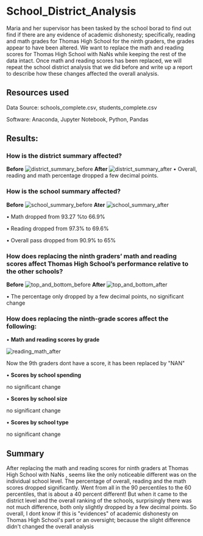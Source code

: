 # School_District_Analysis

Maria and her supervisor has been tasked by the school borad to find out find if there are any evidence of academic dishonesty; specifically, reading and math grades for Thomas High School for the ninth graders, the grades appear to have been altered. We want to replace the math and reading scores for Thomas High School with NaNs while keeping the rest of the data intact. Once math and reading scores has been replaced, we will repeat the school district analysis that we did before and write up a report to describe how these changes affected the overall analysis.

## Resources used 
Data Source: schools_complete.csv, students_complete.csv

Software: Anaconda, Jupyter Notebook, Python, Pandas

## Results:

### How is the district summary affected?
**Before**
![district_summary_before](https://user-images.githubusercontent.com/107021649/187833285-ca0e1de3-de63-4302-8735-024e5af9fde2.png)
**After**
![district_summary_after](https://user-images.githubusercontent.com/107021649/187833283-a61199a1-2344-4322-8e16-8cd4e6b2cb8f.png)
•	Overall, reading and math percentage dropped a few decimal points.

### How is the school summary affected?
**Before**
![school_summary_before](https://user-images.githubusercontent.com/107021649/187833214-67e7d9a3-559a-4216-b10d-684fe53b86c0.png)
**Ater**
![school_summary_after](https://user-images.githubusercontent.com/107021649/187833160-a58f2fa7-f173-4615-8139-918205c206eb.png)

•	Math dropped from 93.27 %to 66.9%

•	Reading dropped from 97.3% to 69.6%

•	Overall pass dropped from 90.9% to 65%


### How does replacing the ninth graders’ math and reading scores affect Thomas High School’s performance relative to the other schools?
**Before**
![top_and_bottom_before](https://user-images.githubusercontent.com/107021649/187843342-f0d2aa7c-d8bf-4233-84eb-bf6c7d2aaf7c.png)
**After**
![top_and_bottom_after](https://user-images.githubusercontent.com/107021649/187843341-8b8ea3fc-4631-4313-a1ca-36e76bfa7bb6.png)

•	The percentage only dropped by a few decimal points, no significant change 


### How does replacing the ninth-grade scores affect the following:

•	**Math and reading scores by grade**

 ![reading_math_after](https://user-images.githubusercontent.com/107021649/187871890-bc290e71-0423-4461-a7de-7678d883006b.png)
  
   Now the 9th graders dont have a score, it has been replaced by "NAN"

•	**Scores by school spending**

 no significant change 
 
•	**Scores by school size**

   no significant change 
  
• **Scores by school type**

   no significant change 
 

## Summary
After replacing the math and reading scores for ninth graders at Thomas High School with NaNs , seems like the only noticeable different was on the individual school level. The percentage of overall, reading and the math scores dropped significantly. Went from all in the 90 percentiles to the 60 percentiles, that is about a 40 percent different! But when it came to the district level and the overall ranking of the schools, surprisingly there was not much difference, both only slightly dropped by a few decimal points. So overall, I dont know if this is "evidences" of academic dishonesty on Thomas High School's part or an oversight; because the slight difference didn't changed the overall analysis
